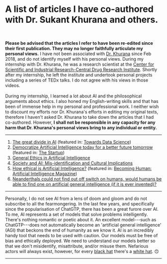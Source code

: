 # A list of articles I have co-authored with Dr. Sukant Khurana and others.

<br>

**Please be advised that the articles I refer to have been re-edited since their first publication. They may no longer faithfully articulate my personal views.** I have not been associated with [Dr. Khurana](https://scholar.google.com/citations?user=LiTpdBYAAAAJ) since Feb 2018, and do not identify myself with his personal views. During my internship with Dr. Khurana, he was a research scientist at the [Center for Scientific and Industrial Research-Central Drug Research Institute](https://cdri.res.in/). Shortly after my internship, he left the institute and undertook personal projects including a series of TEDx talks. I do not agree with his views in those videos.<br><br>During my internship, I learned a lot about AI and the philosophical arguments about ethics. I also honed my English-writing skills and that has been of immense help in my personal and professional work. I neither wish to discount my efforts nor Dr. Khurana's efforts in editing my original texts, therefore I haven't asked Dr. Khurana to take down the articles that I had co-authored. However, **I shall not be responsible in any capacity for any harm that Dr. Khurana's personal views bring to any individual or entity.**

---
1. [The great divide in AI](https://towardsdatascience.com/the-great-divide-in-ai-450bec3974e9) (featured in: [Towards Data Science](https://towardsdatascience.com/))
2. [Democratize Artificial Intelligence today for a better future tomorrow](https://medium.com/swlh/democratize-artificial-intelligence-today-for-a-better-future-tomorrow-fbb33e04b3f9) (featured in: [The Startup](https://medium.com/swlh))
3. [General Ethics in Artificial Intelligence](https://medium.com/@sukantkhurana/general-ethics-in-artificial-intelligence-1efe8d8b81f)
4. [Society and AI: Mis-identification and Cultural Implications](https://medium.com/@sukantkhurana/society-and-ai-mis-identification-and-cultural-implications-57d600b4adfe)
5. [How ethical is Artificial Intelligence?](https://becominghuman.ai/how-ethical-is-artificial-intelligence-37ee034e7435) (featured in: [Becoming Human: Artificial Intelligence Magazine](https://becominghuman.ai/))
6. [Neanderthals could not find out off switch on humans, would humans be able to find one on artificial general intelligence (if it is ever invented)?](https://medium.com/@sukantkhurana/neanderthals-could-not-find-out-off-switch-on-humans-would-human-be-able-to-find-one-on-artificial-b4c70b7e7e3d)

---

Personally, I do not see AI from a lens of doom and gloom and do not subscribe to all the fearmongering. In the last few years, and specifically since the popularisation of ChatGTP, there has been a great furore over AI. To me, AI represents a set of models that solve problems intelligently. There's nothing romantic or poetic about it. An excellent model---such as ChatGTP---does not automatically become an 'artificial general intelligence' (AGI) that beckons the end of humanity as we know it. AI is an incredibly handy tool that needs to be used with caution. Our models must be free of bias and ethically deployed. We need to understand our models better so that we don't misidentify, misattribute, and/or misuse them. Nefarious actors will always exist, however, for every [black hat](https://www.wikiwand.com/en/Black_hat_(computer_security)) there's a [white hat](https://www.wikiwand.com/en/White_hat_(computer_security)). 🙃

---

